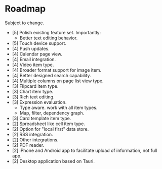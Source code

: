 

# Roadmap

Subject to change.

- [5] Polish existing feature set. Importantly:
  - Better text editing behavior.
- [5] Touch device support.
- [4] Push updates.
- [4] Calendar page view.
- [4] Email integration.
- [4] Video item type.
- [4] Broader format support for image item.
- [4] Better designed search capability.
- [4] Multiple columns on page list view type.
- [3] Flipcard item type.
- [3] Chart item type.
- [3] Rich text editing.
- [3] Expression evaluation.
  - Type aware. work with all item types.
  - Map, filter, dependency graph.
- [3] Card template item type.
- [2] Spreadsheet like cell item type.
- [2] Option for "local first" data store.
- [2] RSS integration.
- [2] Other integrations.
- [2] PDF reader.
- [2] iPhone and Android app to facilitate upload of information, not full app.
- [2] Desktop application based on Tauri.
